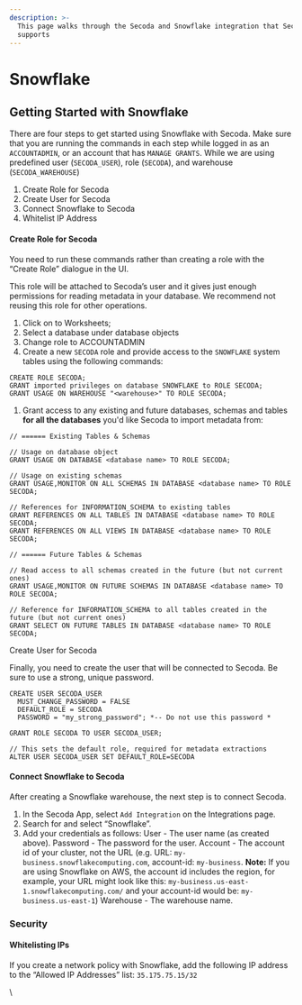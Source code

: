 ```yaml
---
description: >-
  This page walks through the Secoda and Snowflake integration that Secoda
  supports
---
```


# Snowflake

## **Getting Started with Snowflake** <a href="#h_3a4bfd6458" id="h_3a4bfd6458"></a>

There are four steps to get started using Snowflake with Secoda. Make sure that you are running the commands in each step while logged in as an `ACCOUNTADMIN`, or an account that has `MANAGE GRANTS`. While we are using predefined user (`SECODA_USER`), role (`SECODA`), and warehouse (`SECODA_WAREHOUSE`)

1. Create Role for Secoda
2. Create User for Secoda
3. Connect Snowflake to Secoda
4. Whitelist IP Address

#### **Create Role for Secoda** <a href="#h_f22c4a805b" id="h_f22c4a805b"></a>

You need to run these commands rather than creating a role with the “Create Role” dialogue in the UI.

This role will be attached to Secoda’s user and it gives just enough permissions for reading metadata in your database. We recommend not reusing this role for other operations.

1. Click on to Worksheets;
2. Select a database under database objects
3. Change role to ACCOUNTADMIN
4. Create a new `SECODA` role and provide access to the `SNOWFLAKE` system tables using the following commands:

```
CREATE ROLE SECODA;
GRANT imported privileges on database SNOWFLAKE to ROLE SECODA;
GRANT USAGE ON WAREHOUSE "<warehouse>" TO ROLE SECODA;
```

1. Grant access to any existing and future databases, schemas and tables **for all the databases** you'd like Secoda to import metadata from:

```
// ====== Existing Tables & Schemas

// Usage on database object
GRANT USAGE ON DATABASE <database name> TO ROLE SECODA;

// Usage on existing schemas
GRANT USAGE,MONITOR ON ALL SCHEMAS IN DATABASE <database name> TO ROLE SECODA;

// References for INFORMATION_SCHEMA to existing tables
GRANT REFERENCES ON ALL TABLES IN DATABASE <database name> TO ROLE SECODA;
GRANT REFERENCES ON ALL VIEWS IN DATABASE <database name> TO ROLE SECODA;

// ====== Future Tables & Schemas

// Read access to all schemas created in the future (but not current ones)
GRANT USAGE,MONITOR ON FUTURE SCHEMAS IN DATABASE <database name> TO ROLE SECODA;

// Reference for INFORMATION_SCHEMA to all tables created in the future (but not current ones)
GRANT SELECT ON FUTURE TABLES IN DATABASE <database name> TO ROLE SECODA;
```

Create User for Secoda

Finally, you need to create the user that will be connected to Secoda. Be sure to use a strong, unique password.

```
CREATE USER SECODA_USER
  MUST_CHANGE_PASSWORD = FALSE
  DEFAULT_ROLE = SECODA
  PASSWORD = "my_strong_password"; *-- Do not use this password *

GRANT ROLE SECODA TO USER SECODA_USER;

// This sets the default role, required for metadata extractions
ALTER USER SECODA_USER SET DEFAULT_ROLE=SECODA
```

#### **Connect Snowflake to Secoda** <a href="#h_7ee8142011" id="h_7ee8142011"></a>

After creating a Snowflake warehouse, the next step is to connect Secoda.

1. In the Secoda App, select `Add Integration` on the Integrations page.
2. Search for and select “Snowflake”.
3. Add your credentials as follows: User - The user name (as created above). Password - The password for the user. Account - The account id of your cluster, not the URL (e.g. URL: `my-business.snowflakecomputing.com`, account-id: `my-business`. **Note:** If you are using Snowflake on AWS, the account id includes the region, for example, your URL might look like this: `my-business.us-east-1.snowflakecomputing.com/` and your account-id would be: `my-business.us-east-1`) Warehouse - The warehouse name.

### **Security** <a href="#h_58079a5dc2" id="h_58079a5dc2"></a>

#### **Whitelisting IPs** <a href="#h_e7eac6e3f5" id="h_e7eac6e3f5"></a>

If you create a network policy with Snowflake, add the following IP address to the “Allowed IP Addresses” list: `35.175.75.15/32`

\\
